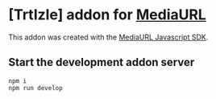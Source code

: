 # [TrtIzle] addon for [MediaURL](https://mediaurl.io)

This addon was created with the [MediaURL Javascript SDK](https://github.com/mediaurl/mediaurl-js).

## Start the development addon server

```shell
npm i
npm run develop
```
